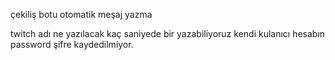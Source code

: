 çekiliş botu otomatik meşaj yazma

twitch adı
ne yazılacak
kaç saniyede bir yazabiliyoruz
kendi kulanıcı hesabın
password
şifre kaydedilmiyor.
